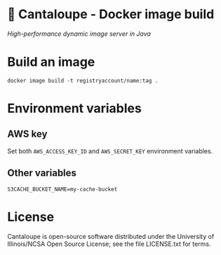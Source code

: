 
# 🍈 Cantaloupe - Docker image build

*High-performance dynamic image server in Java*

# Build an image

```
docker image build -t registryaccount/name:tag .
```

# Environment variables

## AWS key

Set both `AWS_ACCESS_KEY_ID` and `AWS_SECRET_KEY` environment variables.

## Other variables

```
S3CACHE_BUCKET_NAME=my-cache-bucket
```

# License

Cantaloupe is open-source software distributed under the University of
Illinois/NCSA Open Source License; see the file LICENSE.txt for terms.
